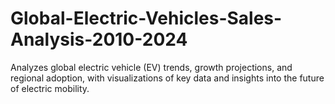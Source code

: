 # Global-Electric-Vehicles-Sales-Analysis-2010-2024
Analyzes global electric vehicle (EV) trends, growth projections, and regional adoption, with visualizations of key data and insights into the future of electric mobility.
